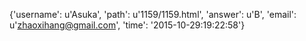 {'username': u'Asuka', 'path': u'1159/1159.html', 'answer': u'B', 'email': u'zhaoxihang@gmail.com', 'time': '2015-10-29:19:22:58'}